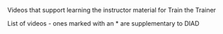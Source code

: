 Videos that support learning the instructor material for Train the Trainer

List of videos - ones marked with an * are supplementary to DIAD 

 
 
